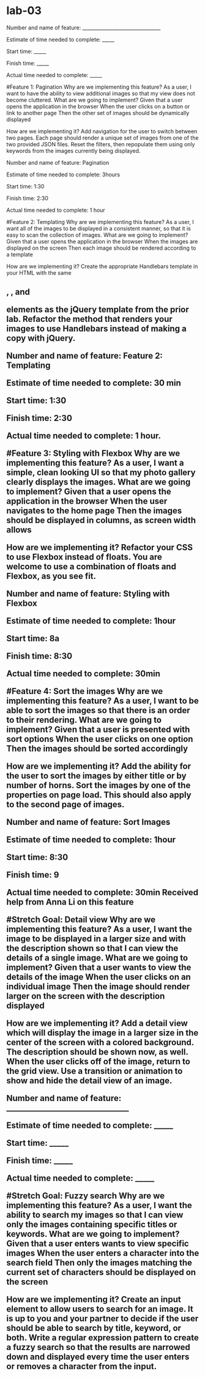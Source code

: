 # lab-03

Number and name of feature: ________________________________

Estimate of time needed to complete: _____

Start time: _____

Finish time: _____

Actual time needed to complete: _____

#Feature 1: Pagination
Why are we implementing this feature?
As a user, I want to have the ability to view additional images so that my view does not become cluttered.
What are we going to implement?
Given that a user opens the application in the browser
When the user clicks on a button or link to another page
Then the other set of images should be dynamically displayed

How are we implementing it?
Add navigation for the user to switch between two pages. Each page should render a unique set of images from one of the two provided JSON files.
Reset the filters, then repopulate them using only keywords from the images currently being displayed.

Number and name of feature: Pagination

Estimate of time needed to complete: 3hours

Start time: 1:30

Finish time: 2:30

Actual time needed to complete: 1 hour

#Feature 2: Templating
Why are we implementing this feature?
As a user, I want all of the images to be displayed in a consistent manner, so that it is easy to scan the collection of images.
What are we going to implement?
Given that a user opens the application in the browser
When the images are displayed on the screen
Then each image should be rendered according to a template

How are we implementing it?
Create the appropriate Handlebars template in your HTML with the same <h2>, <img>, and <p> elements as the jQuery template from the prior lab.
Refactor the method that renders your images to use Handlebars instead of making a copy with jQuery.

Number and name of feature: Feature 2: Templating

Estimate of time needed to complete: 30 min

Start time: 1:30

Finish time: 2:30

Actual time needed to complete: 1 hour. 

#Feature 3: Styling with Flexbox
Why are we implementing this feature?
As a user, I want a simple, clean looking UI so that my photo gallery clearly displays the images.
What are we going to implement?
Given that a user opens the application in the browser
When the user navigates to the home page
Then the images should be displayed in columns, as screen width allows

How are we implementing it?
Refactor your CSS to use Flexbox instead of floats. You are welcome to use a combination of floats and Flexbox, as you see fit.

Number and name of feature: Styling with Flexbox

Estimate of time needed to complete: 1hour

Start time: 8a

Finish time: 8:30

Actual time needed to complete: 30min

#Feature 4: Sort the images
Why are we implementing this feature?
As a user, I want to be able to sort the images so that there is an order to their rendering.
What are we going to implement?
Given that a user is presented with sort options
When the user clicks on one option
Then the images should be sorted accordingly

How are we implementing it?
Add the ability for the user to sort the images by either title or by number of horns.
Sort the images by one of the properties on page load. This should also apply to the second page of images.

Number and name of feature: Sort Images

Estimate of time needed to complete: 1hour

Start time: 8:30

Finish time: 9

Actual time needed to complete: 30min
Received help from Anna Li on this feature

#Stretch Goal: Detail view
Why are we implementing this feature?
As a user, I want the image to be displayed in a larger size and with the description shown so that I can view the details of a single image.
What are we going to implement?
Given that a user wants to view the details of the image
When the user clicks on an individual image
Then the image should render larger on the screen with the description displayed

How are we implementing it?
Add a detail view which will display the image in a larger size in the center of the screen with a colored background.
The description should be shown now, as well.
When the user clicks off of the image, return to the grid view.
Use a transition or animation to show and hide the detail view of an image.

Number and name of feature: ________________________________

Estimate of time needed to complete: _____

Start time: _____

Finish time: _____

Actual time needed to complete: _____

#Stretch Goal: Fuzzy search
Why are we implementing this feature?
As a user, I want the ability to search my images so that I can view only the images containing specific titles or keywords.
What are we going to implement?
Given that a user enters wants to view specific images
When the user enters a character into the search field
Then only the images matching the current set of characters should be displayed on the screen

How are we implementing it?
Create an input element to allow users to search for an image. It is up to you and your partner to decide if the user should be able to search by title, keyword, or both.
Write a regular expression pattern to create a fuzzy search so that the results are narrowed down and displayed every time the user enters or removes a character from the input.
